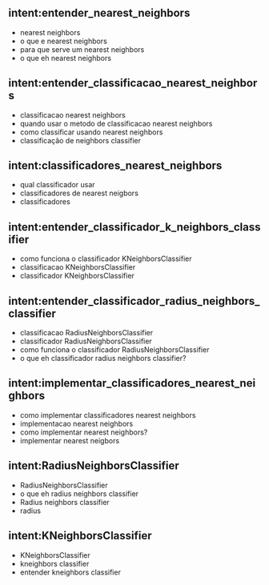 ## intent:entender_nearest_neighbors

- nearest neighbors
- o que e nearest neighbors
- para que serve um nearest neighbors
- o que eh nearest neighbors

## intent:entender_classificacao_nearest_neighbors

- classificacao nearest neighbors
- quando usar o metodo de classificacao nearest neighbors
- como classificar usando nearest neighbors
- classificação de neighbors classifier

## intent:classificadores_nearest_neighbors

- qual classificador usar
- classificadores de nearest neigbors
- classificadores

## intent:entender_classificador_k_neighbors_classifier

- como funciona o classificador KNeighborsClassifier
- classificacao KNeighborsClassifier
- classificador KNeighborsClassifier

## intent:entender_classificador_radius_neighbors_classifier

- classificacao RadiusNeighborsClassifier
- classificador RadiusNeighborsClassifier
- como funciona o classificador RadiusNeighborsClassifier
- o que eh classificador radius neighbors classifier?

## intent:implementar_classificadores_nearest_neighbors

- como implementar classificadores nearest neighbors
- implementacao nearest neighbors
- como implementar nearest neighbors?
- implementar nearest neigbors

## intent:RadiusNeighborsClassifier

- RadiusNeighborsClassifier
- o que eh radius neighbors classifier
- Radius neighbors classifier
- radius

## intent:KNeighborsClassifier

- KNeighborsClassifier
- kneighbors classifier
- entender kneighbors classifier 
